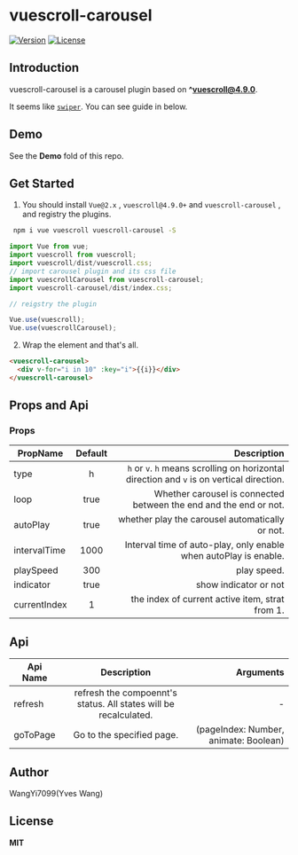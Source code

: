 # vuescroll-carousel

<p>
  <a href="https://www.npmjs.com/package/vuescroll-carousel"><img src="https://img.shields.io/npm/v/vuescroll-carousel.svg" alt="Version"></a>  
  <a href="https://www.npmjs.com/package/vuescroll-carousel"><img src="https://img.shields.io/npm/l/vuescroll-carousel.svg" alt="License"></a>
</p>

## Introduction

vuescroll-carousel is a carousel plugin based on **^vuescroll@4.9.0**.

It seems like [`swiper`](https://github.com/nolimits4web/swiper). You can see guide in below.

## Demo

See the **Demo** fold of this repo.

## Get Started

1. You should install `Vue@2.x` , `vuescroll@4.9.0+` and `vuescroll-carousel` , and registry the plugins.

```bash
 npm i vue vuescroll vuescroll-carousel -S
```

```javascript
import Vue from vue;
import vuescroll from vuescroll;
import vuescroll/dist/vuescroll.css;
// import carousel plugin and its css file
import vuescrollCarousel from vuescroll-carousel;
import vuescroll-carousel/dist/index.css;

// reigstry the plugin

Vue.use(vuescroll);
Vue.use(vuescrollCarousel);
```

2. Wrap the element and that's all.

```html
<vuescroll-carousel>
  <div v-for="i in 10" :key="i">{{i}}</div>
</vuescroll-carousel>
```

## Props and Api

### Props

| PropName     | Default |                                                                               Description |
| ------------ | :-----: | ----------------------------------------------------------------------------------------: |
| type         |    h    | `h` or `v`. `h` means scrolling on horizontal direction and `v` is on vertical direction. |
| loop         |  true   |                         Whether carousel is connected between the end and the end or not. |
| autoPlay     |  true   |                                           whether play the carousel automatically or not. |
| intervalTime |  1000   |                          Interval time of auto-play, only enable when autoPlay is enable. |
| playSpeed    |   300   |                                                                               play speed. |
| indicator    |  true   |                                                                     show indicator or not |
| currentIndex |    1    |                                           the index of current active item, strat from 1. |

## Api

| Api Name |                           Description                            |                             Arguments |
| -------- | :--------------------------------------------------------------: | ------------------------------------: |
| refresh  | refresh the compoennt's status. All states will be recalculated. |                                     - |
| goToPage |                    Go to the specified page.                     | (pageIndex: Number, animate: Boolean) |

## Author

WangYi7099(Yves Wang)

## License

**MIT**
